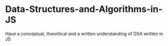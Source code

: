 # Data-Structures-and-Algorithms-in-JS

Have a conceptual, theoritical and a written understanding of DSA written in JS
